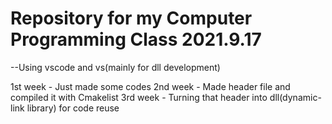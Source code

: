 # Repository for my Computer Programming Class 2021.9.17
--Using vscode and vs(mainly for dll development)

1st week - Just made some codes
2nd week - Made header file and compiled it with Cmakelist
3rd week - Turning that header into dll(dynamic-link library) for code reuse
